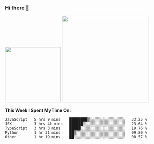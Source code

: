 ### Hi there 👋

<!--
**nestor22/nestor22** is a ✨ _special_ ✨ repository because its `README.md` (this file) appears on your GitHub profile.

Here are some ideas to get you started:

- 🔭 I’m currently working on ...
- 🌱 I’m currently learning ...
- 👯 I’m looking to collaborate on ...
- 🤔 I’m looking for help with ...
- 💬 Ask me about ...
- 📫 How to reach me: ...
- 😄 Pronouns: ...
- ⚡ Fun fact: ...
-->


<img height="180em" src="https://github-readme-stats.vercel.app/api?username=nestor22&show_icons=true&hide_border=true&&count_private=true&include_all_commits=true&theme=radical" />
<img height="280em" src="https://github-readme-stats.vercel.app/api/top-langs/?username=nestor22&layout=compact)](https://github.com/nestor22/github-readme-stats&theme=radical"  />



**This Week I Spent My Time On:**
<!--START_SECTION:waka-->
```text
JavaScript   5 hrs 9 mins    ████████▒░░░░░░░░░░░░░░░░   33.25 % 
JSX          3 hrs 40 mins   ██████░░░░░░░░░░░░░░░░░░░   23.64 % 
TypeScript   3 hrs 3 mins    █████░░░░░░░░░░░░░░░░░░░░   19.76 % 
Python       1 hr 31 mins    ██▒░░░░░░░░░░░░░░░░░░░░░░   09.80 % 
Other        1 hr 19 mins    ██░░░░░░░░░░░░░░░░░░░░░░░   08.57 % 
```
<!--END_SECTION:waka-->


